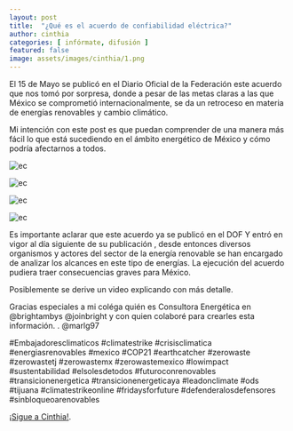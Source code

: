 ```yaml
---
layout: post
title:  "¿Qué es el acuerdo de confiabilidad eléctrica?"
author: cinthia
categories: [ infórmate, difusión ]
featured: false
image: assets/images/cinthia/1.png
---
```

El 15 de Mayo se publicó en el Diario Oficial de la Federación este acuerdo que nos tomó por sorpresa, donde a pesar de las metas claras a las que México se comprometió internacionalmente, se da un retroceso  en materia de energías renovables y cambio climático.

Mi intención con este post es que puedan comprender de una manera más fácil lo que está sucediendo en el ámbito energético de México y cómo podría afectarnos a todos.

![ec]({{site.baseurl}}/assets/images/cinthia/2.png)

![ec]({{site.baseurl}}/assets/images/cinthia/3.png)

![ec]({{site.baseurl}}/assets/images/cinthia/4.png)

![ec]({{site.baseurl}}/assets/images/cinthia/5.png)

Es importante aclarar que este acuerdo ya se publicó en el DOF  Y  entró en vigor al día siguiente de su publicación , desde entonces diversos organismos y actores del sector de la energía renovable se han encargado de analizar los alcances en este tipo de energías. La ejecución del acuerdo  pudiera traer consecuencias graves para México. ⠀

Posiblemente se derive un video explicando con más detalle. ⠀

Gracias especiales a mi coléga quién es Consultora Energética en @brightambys  @joinbright y con quien colaboré para crearles esta información. . @marlg97



#Embajadoresclimaticos #climatestrike #crisisclimatica #energiasrenovables #mexico #COP21 
#earthcatcher #zerowaste #zerowastetj #zerowastemx #zerowastemexico #lowimpact #sustentabilidad #elsolesdetodos #futuroconrenovables #transicionenergetica #transicionenergeticaya #leadonclimate #ods #tijuana #climatestrikeonline #fridaysforfuture #defenderalosdefensores #sinbloqueoarenovables



[¡Sigue a Cinthia!][jekyll-docs].

[jekyll-docs]: https://www.instagram.com/earthcatcher/
